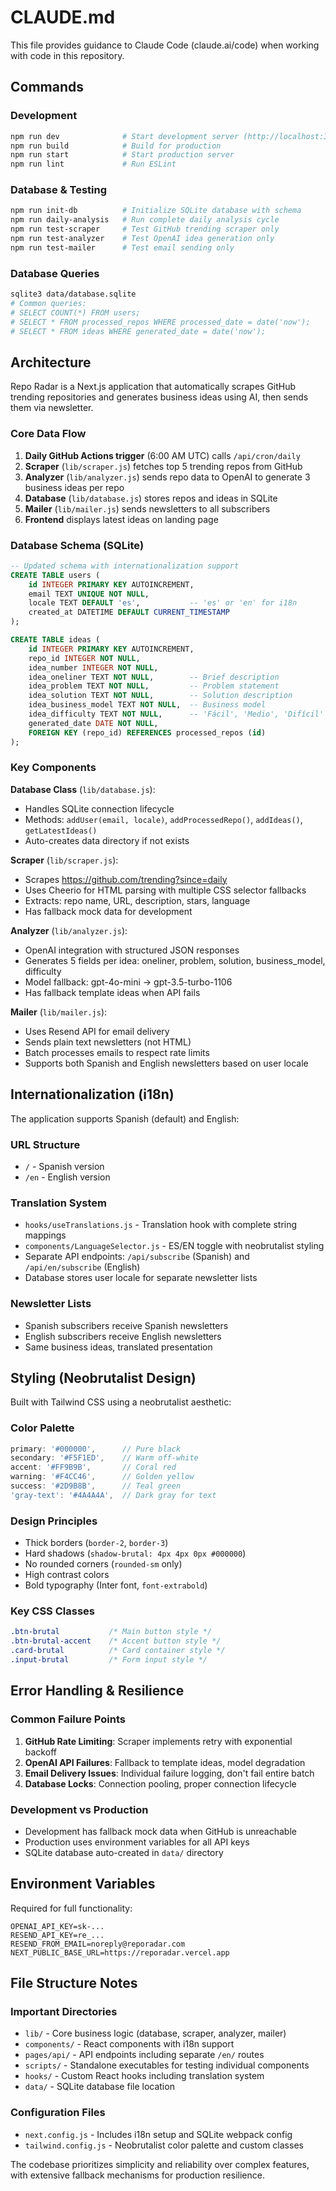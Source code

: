 # CLAUDE.md

This file provides guidance to Claude Code (claude.ai/code) when working with code in this repository.

## Commands

### Development
```bash
npm run dev              # Start development server (http://localhost:3000)
npm run build            # Build for production
npm run start            # Start production server
npm run lint             # Run ESLint
```

### Database & Testing
```bash
npm run init-db          # Initialize SQLite database with schema
npm run daily-analysis   # Run complete daily analysis cycle
npm run test-scraper     # Test GitHub trending scraper only
npm run test-analyzer    # Test OpenAI idea generation only  
npm run test-mailer      # Test email sending only
```

### Database Queries
```bash
sqlite3 data/database.sqlite
# Common queries:
# SELECT COUNT(*) FROM users;
# SELECT * FROM processed_repos WHERE processed_date = date('now');
# SELECT * FROM ideas WHERE generated_date = date('now');
```

## Architecture

Repo Radar is a Next.js application that automatically scrapes GitHub trending repositories and generates business ideas using AI, then sends them via newsletter.

### Core Data Flow
1. **Daily GitHub Actions trigger** (6:00 AM UTC) calls `/api/cron/daily`
2. **Scraper** (`lib/scraper.js`) fetches top 5 trending repos from GitHub
3. **Analyzer** (`lib/analyzer.js`) sends repo data to OpenAI to generate 3 business ideas per repo
4. **Database** (`lib/database.js`) stores repos and ideas in SQLite
5. **Mailer** (`lib/mailer.js`) sends newsletters to all subscribers
6. **Frontend** displays latest ideas on landing page

### Database Schema (SQLite)
```sql
-- Updated schema with internationalization support
CREATE TABLE users (
    id INTEGER PRIMARY KEY AUTOINCREMENT,
    email TEXT UNIQUE NOT NULL,
    locale TEXT DEFAULT 'es',           -- 'es' or 'en' for i18n
    created_at DATETIME DEFAULT CURRENT_TIMESTAMP
);

CREATE TABLE ideas (
    id INTEGER PRIMARY KEY AUTOINCREMENT,
    repo_id INTEGER NOT NULL,
    idea_number INTEGER NOT NULL,
    idea_oneliner TEXT NOT NULL,        -- Brief description
    idea_problem TEXT NOT NULL,         -- Problem statement  
    idea_solution TEXT NOT NULL,        -- Solution description
    idea_business_model TEXT NOT NULL,  -- Business model
    idea_difficulty TEXT NOT NULL,      -- 'Fácil', 'Medio', 'Difícil'
    generated_date DATE NOT NULL,
    FOREIGN KEY (repo_id) REFERENCES processed_repos (id)
);
```

### Key Components

**Database Class** (`lib/database.js`):
- Handles SQLite connection lifecycle
- Methods: `addUser(email, locale)`, `addProcessedRepo()`, `addIdeas()`, `getLatestIdeas()`
- Auto-creates data directory if not exists

**Scraper** (`lib/scraper.js`):  
- Scrapes https://github.com/trending?since=daily
- Uses Cheerio for HTML parsing with multiple CSS selector fallbacks
- Extracts: repo name, URL, description, stars, language
- Has fallback mock data for development

**Analyzer** (`lib/analyzer.js`):
- OpenAI integration with structured JSON responses
- Generates 5 fields per idea: oneliner, problem, solution, business_model, difficulty
- Model fallback: gpt-4o-mini → gpt-3.5-turbo-1106
- Has fallback template ideas when API fails

**Mailer** (`lib/mailer.js`):
- Uses Resend API for email delivery
- Sends plain text newsletters (not HTML)
- Batch processes emails to respect rate limits
- Supports both Spanish and English newsletters based on user locale

## Internationalization (i18n)

The application supports Spanish (default) and English:

### URL Structure
- `/` - Spanish version
- `/en` - English version

### Translation System
- `hooks/useTranslations.js` - Translation hook with complete string mappings
- `components/LanguageSelector.js` - ES/EN toggle with neobrutalist styling
- Separate API endpoints: `/api/subscribe` (Spanish) and `/api/en/subscribe` (English)
- Database stores user locale for separate newsletter lists

### Newsletter Lists
- Spanish subscribers receive Spanish newsletters
- English subscribers receive English newsletters  
- Same business ideas, translated presentation

## Styling (Neobrutalist Design)

Built with Tailwind CSS using a neobrutalist aesthetic:

### Color Palette
```javascript
primary: '#000000',      // Pure black
secondary: '#F5F1ED',    // Warm off-white  
accent: '#FF9B9B',       // Coral red
warning: '#F4CC46',      // Golden yellow
success: '#2D9B8B',      // Teal green
'gray-text': '#4A4A4A',  // Dark gray for text
```

### Design Principles
- Thick borders (`border-2`, `border-3`)
- Hard shadows (`shadow-brutal: 4px 4px 0px #000000`)
- No rounded corners (`rounded-sm` only)
- High contrast colors
- Bold typography (Inter font, `font-extrabold`)

### Key CSS Classes
```css
.btn-brutal           /* Main button style */
.btn-brutal-accent    /* Accent button style */  
.card-brutal          /* Card container style */
.input-brutal         /* Form input style */
```

## Error Handling & Resilience

### Common Failure Points
1. **GitHub Rate Limiting**: Scraper implements retry with exponential backoff
2. **OpenAI API Failures**: Fallback to template ideas, model degradation
3. **Email Delivery Issues**: Individual failure logging, don't fail entire batch
4. **Database Locks**: Connection pooling, proper connection lifecycle

### Development vs Production
- Development has fallback mock data when GitHub is unreachable
- Production uses environment variables for all API keys
- SQLite database auto-created in `data/` directory

## Environment Variables

Required for full functionality:
```env
OPENAI_API_KEY=sk-...
RESEND_API_KEY=re_...  
RESEND_FROM_EMAIL=noreply@reporadar.com
NEXT_PUBLIC_BASE_URL=https://reporadar.vercel.app
```

## File Structure Notes

### Important Directories
- `lib/` - Core business logic (database, scraper, analyzer, mailer)
- `components/` - React components with i18n support
- `pages/api/` - API endpoints including separate `/en/` routes
- `scripts/` - Standalone executables for testing individual components
- `hooks/` - Custom React hooks including translation system
- `data/` - SQLite database file location

### Configuration Files
- `next.config.js` - Includes i18n setup and SQLite webpack config
- `tailwind.config.js` - Neobrutalist color palette and custom classes

The codebase prioritizes simplicity and reliability over complex features, with extensive fallback mechanisms for production resilience.